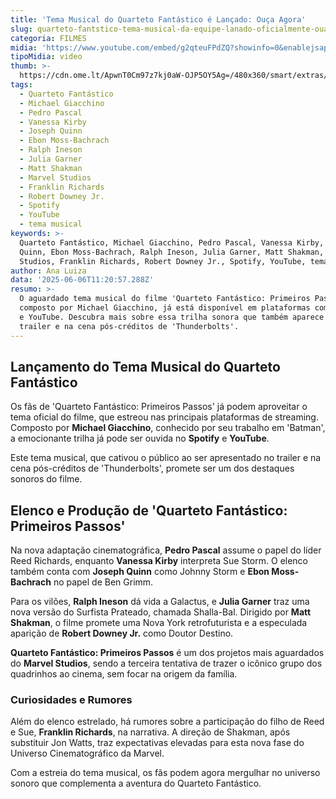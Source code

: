 ```yaml
---
title: 'Tema Musical do Quarteto Fantástico é Lançado: Ouça Agora'
slug: quarteto-fantstico-tema-musical-da-equipe-lanado-oficialmente-oua-aqui
categoria: FILMES
midia: 'https://www.youtube.com/embed/g2qteuFPdZQ?showinfo=0&enablejsapi=1'
tipoMidia: video
thumb: >-
  https://cdn.ome.lt/ApwnT0Cm97z7kj0aW-OJP5OY5Ag=/480x360/smart/extras/conteudos/Captura_de_tela_2025-06-06_070921.png
tags:
  - Quarteto Fantástico
  - Michael Giacchino
  - Pedro Pascal
  - Vanessa Kirby
  - Joseph Quinn
  - Ebon Moss-Bachrach
  - Ralph Ineson
  - Julia Garner
  - Matt Shakman
  - Marvel Studios
  - Franklin Richards
  - Robert Downey Jr.
  - Spotify
  - YouTube
  - tema musical
keywords: >-
  Quarteto Fantástico, Michael Giacchino, Pedro Pascal, Vanessa Kirby, Joseph
  Quinn, Ebon Moss-Bachrach, Ralph Ineson, Julia Garner, Matt Shakman, Marvel
  Studios, Franklin Richards, Robert Downey Jr., Spotify, YouTube, tema musical
author: Ana Luiza
data: '2025-06-06T11:20:57.288Z'
resumo: >-
  O aguardado tema musical do filme 'Quarteto Fantástico: Primeiros Passos',
  composto por Michael Giacchino, já está disponível em plataformas como Spotify
  e YouTube. Descubra mais sobre essa trilha sonora que também aparece no
  trailer e na cena pós-créditos de 'Thunderbolts'.
---
```


## Lançamento do Tema Musical do Quarteto Fantástico

Os fãs de 'Quarteto Fantástico: Primeiros Passos' já podem aproveitar o tema oficial do filme, que estreou nas principais plataformas de streaming. Composto por **Michael Giacchino**, conhecido por seu trabalho em 'Batman', a emocionante trilha já pode ser ouvida no **Spotify** e **YouTube**.

Este tema musical, que cativou o público ao ser apresentado no trailer e na cena pós-créditos de 'Thunderbolts', promete ser um dos destaques sonoros do filme.

## Elenco e Produção de 'Quarteto Fantástico: Primeiros Passos'

Na nova adaptação cinematográfica, **Pedro Pascal** assume o papel do líder Reed Richards, enquanto **Vanessa Kirby** interpreta Sue Storm. O elenco também conta com **Joseph Quinn** como Johnny Storm e **Ebon Moss-Bachrach** no papel de Ben Grimm.

Para os vilões, **Ralph Ineson** dá vida a Galactus, e **Julia Garner** traz uma nova versão do Surfista Prateado, chamada Shalla-Bal. Dirigido por **Matt Shakman**, o filme promete uma Nova York retrofuturista e a especulada aparição de **Robert Downey Jr.** como Doutor Destino.

**Quarteto Fantástico: Primeiros Passos** é um dos projetos mais aguardados do **Marvel Studios**, sendo a terceira tentativa de trazer o icônico grupo dos quadrinhos ao cinema, sem focar na origem da família.

### Curiosidades e Rumores

Além do elenco estrelado, há rumores sobre a participação do filho de Reed e Sue, **Franklin Richards**, na narrativa. A direção de Shakman, após substituir Jon Watts, traz expectativas elevadas para esta nova fase do Universo Cinematográfico da Marvel.

Com a estreia do tema musical, os fãs podem agora mergulhar no universo sonoro que complementa a aventura do Quarteto Fantástico.

